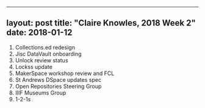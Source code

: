 
---
layout: post
title: "Claire Knowles, 2018 Week 2"
date: 2018-01-12
---

<ol>
<li>Collections.ed redesign</li>
<li>Jisc DataVault onboarding</li>
<li>Unlock review status </li>
<li>Lockss update</li>
<li>MakerSpace workshop review and FCL</li>
<li>St Andrews DSpace updates spec</li>
<li>Open Repositories Steering Group</li>
<li>IIIF Museums Group</li>
<li>1-2-1s</li>
</ol>
